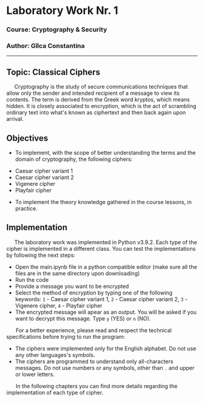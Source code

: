 # Laboratory Work Nr. 1
### Course: Cryptography & Security
### Author: Gîlca Constantina

----

## Topic: Classical Ciphers
&ensp;&ensp;&ensp;Cryptography is the study of secure communications techniques that allow only the sender and intended recipient of a message to view its contents. The term is derived from the Greek word kryptos, which means hidden. It is closely associated to encryption, which is the act of scrambling ordinary text into what's known as ciphertext and then back again upon arrival.

## Objectives
* To implement, with the scope of better understanding the terms and the domain of cryptography, the following ciphers:
- Caesar cipher variant 1
- Caesar cipher variant 2
- Vigenere cipher
- Playfair cipher
* To implement the theory knowledge gathered in the course lessons, in practice.

## Implementation
&ensp;&ensp;&ensp;The laboratory work was implemented in Python v3.9.2. Each type of the cipher is implemented in a different class. You can test the implementations by following the next steps:
- Open the main.ipynb file in a python compatible editor (make sure all the files are in the same directory upon downloading)
- Run the code
- Provide a message you want to be encrypted
- Select the method of encryption by typing one of the following keywords:
``` 1 ``` - Caesar cipher variant 1,
``` 2 ``` - Caesar cipher variant 2,
``` 3 ``` - Vigenere cipher,
``` 4 ``` - Playfair cipher
- The encrypted message will apear as an output. You will be asked if you want to decrypt this message. Type ```y``` (YES) or ```n``` (NO).

&ensp;&ensp;&ensp; For a better experience, please read and respect the technical specifications before trying to run the program:
- The ciphers were implemented only for the English alphabet. Do not use any other languages's symbols.
- The ciphers are programmed to understand only all-characters messages. Do not use numbers or any symbols, other than ``` . ``` and upper or lower letters.

&ensp;&ensp;&ensp; In the following chapters you can find more details regarding the implementation of each type of cipher.

